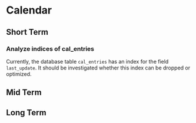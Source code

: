 # Calendar

## Short Term

### Analyze indices of cal_entries

Currently, the database table `cal_entries` has an index for the field
`last_update`. It should be investigated whether this index can be dropped
or optimized.

## Mid Term

## Long Term
